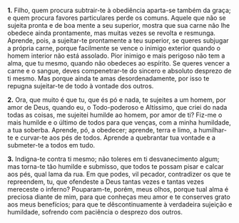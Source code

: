 **1.** Filho, quem procura subtrair-te à obediência aparta-se também da graça; e quem procura favores particulares perde os comuns. Aquele que não se sujeita pronta e de boa mente a seu superior, mostra que sua carne não lhe obedece ainda prontamente, mas muitas vezes se revolta e resmunga. Aprende, pois, a sujeitar-te prontamente a teu superior, se queres subjugar a própria carne, porque facilmente se vence o inimigo exterior quando o homem interior não está assolado. Pior inimigo e mais perigoso não tem a alma, que tu mesmo, quando não obedeces ao espírito. Se queres vencer a carne e o sangue, deves compenetrar-te do sincero e absoluto desprezo de ti mesmo. Mas porque ainda te amas desordenadamente, por isso te repugna sujeitar-te de todo à vontade dos outros.

**2.** Ora, que muito é que tu, que és pó e nada, te sujeites a um homem, por amor de Deus, quando eu, o Todo-poderoso e Altíssimo, que criei do nada todas as coisas, me sujeitei humilde ao homem, por amor de ti? Fiz-me o mais humilde e o último de todos para que venças, com a minha humildade, a tua soberba. Aprende, pó, a obedecer; aprende, terra e limo, a humilhar-te e curvar-te aos pés de todos. Aprende a quebrantar tua vontade e a submeter-te a todos em tudo.

**3.** Indigna-te contra ti mesmo; não toleres em ti desvanecimento algum; mas torna-te tão humilde e submisso, que todos te possam pisar e calcar aos pés, qual lama da rua. Em que podes, vil pecador, contradizer os que te repreendem, tu, que ofendeste a Deus tantas vezes e tantas vezes mereceste o inferno? Pouparam-te, porém, meus olhos, porque tual alma é preciosa diante de mim, para que conheças meu amor e te conserves grato aos meus benefícios; para que te dêscontinuamente à verdadeira sujeição e humildade, sofrendo com paciência o desprezo dos outros.

